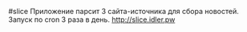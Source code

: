 #slice
Приложение парсит 3 сайта-источника для сбора новостей. Запуск по cron 3 раза в день.
http://slice.idler.pw